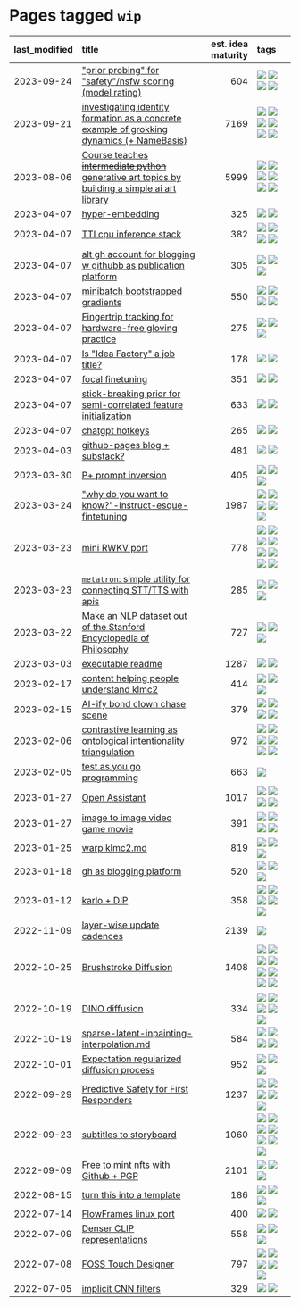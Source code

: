 # Pages tagged `wip`

|last_modified|title|est. idea maturity|tags
|:---|:---|---:|:---|
|2023-09-24|["prior probing" for "safety"/nsfw scoring (model rating)](../prior_probing.md)|604|[![](https://img.shields.io/badge/tag-alignment-8fb3d)](../tags/alignment.md) [![](https://img.shields.io/badge/tag-experimental-9c3a4a)](../tags/experimental.md) [![](https://img.shields.io/badge/tag-mechanistic_interpretability-7385b0)](../tags/mechanistic_interpretability.md) [![](https://img.shields.io/badge/tag-wip-b7fb0)](../tags/wip.md)|
|2023-09-21|[investigating identity formation as a concrete example of grokking dynamics (+ NameBasis)](../identity_grokking_dynamics.md)|7169|[![](https://img.shields.io/badge/tag-alignment-8fb3d)](../tags/alignment.md) [![](https://img.shields.io/badge/tag-experimental-9c3a4a)](../tags/experimental.md) [![](https://img.shields.io/badge/tag-interpretability-8a140)](../tags/interpretability.md) [![](https://img.shields.io/badge/tag-publication-35d420)](../tags/publication.md) [![](https://img.shields.io/badge/tag-safety-83cbca)](../tags/safety.md) [![](https://img.shields.io/badge/tag-wip-b7fb0)](../tags/wip.md)|
|2023-08-06|[Course teaches ~~intermediate python~~ generative art topics by building a simple ai art library](../Course_teaches_basic_python_by_building_a_simple_ai_art_library.md)|5999|[![](https://img.shields.io/badge/tag-curriculum-3c3258)](../tags/curriculum.md) [![](https://img.shields.io/badge/tag-education-869cae)](../tags/education.md) [![](https://img.shields.io/badge/tag-from_issue-77485f)](../tags/from_issue.md) [![](https://img.shields.io/badge/tag-public_good-b5ec2c)](../tags/public_good.md) [![](https://img.shields.io/badge/tag-publication-35d420)](../tags/publication.md) [![](https://img.shields.io/badge/tag-wip-b7fb0)](../tags/wip.md)|
|2023-04-07|[hyper-embedding](../hyperembedding.md)|325|[![](https://img.shields.io/badge/tag-experimental-9c3a4a)](../tags/experimental.md) [![](https://img.shields.io/badge/tag-wip-b7fb0)](../tags/wip.md)|
|2023-04-07|[TTI cpu inference stack](../TTI-cpu-inference-stack.md)|382|[![](https://img.shields.io/badge/tag-accessibility-7fe3bd)](../tags/accessibility.md) [![](https://img.shields.io/badge/tag-stability-e839f4)](../tags/stability.md) [![](https://img.shields.io/badge/tag-tooling-fe4dc)](../tags/tooling.md) [![](https://img.shields.io/badge/tag-wip-b7fb0)](../tags/wip.md)|
|2023-04-07|[alt gh account for blogging w githubb as publication platform](../alt_gh_account_for_blogging.md)|305|[![](https://img.shields.io/badge/tag-MILESTONE_POC-e33481)](../tags/MILESTONE_POC.md) [![](https://img.shields.io/badge/tag-publication-35d420)](../tags/publication.md) [![](https://img.shields.io/badge/tag-wip-b7fb0)](../tags/wip.md)|
|2023-04-07|[minibatch bootstrapped gradients](../minibatch-bootstrapped-gradients.md)|550|[![](https://img.shields.io/badge/tag-experimental-9c3a4a)](../tags/experimental.md) [![](https://img.shields.io/badge/tag-optimization-dd597e)](../tags/optimization.md) [![](https://img.shields.io/badge/tag-training-e8ae48)](../tags/training.md) [![](https://img.shields.io/badge/tag-wip-b7fb0)](../tags/wip.md)|
|2023-04-07|[Fingertrip tracking for hardware-free gloving practice](../fingertrip_tracking_for_hardware_free_gloveing_practice.md)|275|[![](https://img.shields.io/badge/tag-experimental-9c3a4a)](../tags/experimental.md) [![](https://img.shields.io/badge/tag-tooling-fe4dc)](../tags/tooling.md) [![](https://img.shields.io/badge/tag-wip-b7fb0)](../tags/wip.md)|
|2023-04-07|[Is "Idea Factory" a job title?](../idea_factory.md)|178|[![](https://img.shields.io/badge/tag-meta-b25b5)](../tags/meta.md) [![](https://img.shields.io/badge/tag-wip-b7fb0)](../tags/wip.md)|
|2023-04-07|[focal finetuning](../focal_finetuning.md)|351|[![](https://img.shields.io/badge/tag-tooling-fe4dc)](../tags/tooling.md) [![](https://img.shields.io/badge/tag-wip-b7fb0)](../tags/wip.md)|
|2023-04-07|[stick-breaking prior for semi-correlated feature initialization](../stickbreaking-init.md)|633|[![](https://img.shields.io/badge/tag-experimental-9c3a4a)](../tags/experimental.md) [![](https://img.shields.io/badge/tag-wip-b7fb0)](../tags/wip.md)|
|2023-04-07|[chatgpt hotkeys](../chatgpt_hotkeys.md)|265|[![](https://img.shields.io/badge/tag-tooling-fe4dc)](../tags/tooling.md) [![](https://img.shields.io/badge/tag-wip-b7fb0)](../tags/wip.md)|
|2023-04-03|[github-pages blog + substack?](../gh-pages-blog-plus-substack.md)|481|[![](https://img.shields.io/badge/tag-tooling-fe4dc)](../tags/tooling.md) [![](https://img.shields.io/badge/tag-wip-b7fb0)](../tags/wip.md)|
|2023-03-30|[P+ prompt inversion](../p_plus_inversion.md)|405|[![](https://img.shields.io/badge/tag-prompting-32d44f)](../tags/prompting.md) [![](https://img.shields.io/badge/tag-tooling-fe4dc)](../tags/tooling.md) [![](https://img.shields.io/badge/tag-wip-b7fb0)](../tags/wip.md)|
|2023-03-24|["why do you want to know?"-instruct-esque-fintetuning](../whydoyouwantoknow.md)|1987|[![](https://img.shields.io/badge/tag-aiethics-67053)](../tags/aiethics.md) [![](https://img.shields.io/badge/tag-alignment-8fb3d)](../tags/alignment.md) [![](https://img.shields.io/badge/tag-dialogue-fdf6a0)](../tags/dialogue.md) [![](https://img.shields.io/badge/tag-models-288446)](../tags/models.md) [![](https://img.shields.io/badge/tag-wip-b7fb0)](../tags/wip.md)|
|2023-03-23|[mini RWKV port](../rust_rwkv.md)|778|[![](https://img.shields.io/badge/tag-RNN-418eb4)](../tags/RNN.md) [![](https://img.shields.io/badge/tag-completed-d5ffe)](../tags/completed.md) [![](https://img.shields.io/badge/tag-experimental-9c3a4a)](../tags/experimental.md) [![](https://img.shields.io/badge/tag-ggml-a3de36)](../tags/ggml.md) [![](https://img.shields.io/badge/tag-mobilenet-926797)](../tags/mobilenet.md) [![](https://img.shields.io/badge/tag-model_compression-e2ec85)](../tags/model_compression.md) [![](https://img.shields.io/badge/tag-tooling-fe4dc)](../tags/tooling.md) [![](https://img.shields.io/badge/tag-wip-b7fb0)](../tags/wip.md)|
|2023-03-23|[`metatron`: simple utility for connecting STT/TTS with apis](../metatron.md)|285|[![](https://img.shields.io/badge/tag-accessibility-7fe3bd)](../tags/accessibility.md) [![](https://img.shields.io/badge/tag-tooling-fe4dc)](../tags/tooling.md) [![](https://img.shields.io/badge/tag-wip-b7fb0)](../tags/wip.md)|
|2023-03-22|[Make an NLP dataset out of the Stanford Encyclopedia of Philosophy](../sep_dataset.md)|727|[![](https://img.shields.io/badge/tag-dataset-fe76cf)](../tags/dataset.md) [![](https://img.shields.io/badge/tag-publication-35d420)](../tags/publication.md) [![](https://img.shields.io/badge/tag-wip-b7fb0)](../tags/wip.md)|
|2023-03-03|[executable readme](../executable_readme.md)|1287|[![](https://img.shields.io/badge/tag-tooling-fe4dc)](../tags/tooling.md) [![](https://img.shields.io/badge/tag-wip-b7fb0)](../tags/wip.md)|
|2023-02-17|[content helping people understand klmc2](../explaining_klmc2.md)|414|[![](https://img.shields.io/badge/tag-meta-b25b5)](../tags/meta.md) [![](https://img.shields.io/badge/tag-tooling-fe4dc)](../tags/tooling.md) [![](https://img.shields.io/badge/tag-wip-b7fb0)](../tags/wip.md)|
|2023-02-15|[AI-ify bond clown chase scene](../bond_clown_chase_scene.md)|379|[![](https://img.shields.io/badge/tag-animation-b4243e)](../tags/animation.md) [![](https://img.shields.io/badge/tag-experimental-9c3a4a)](../tags/experimental.md) [![](https://img.shields.io/badge/tag-foundation-4d5a4)](../tags/foundation.md) [![](https://img.shields.io/badge/tag-wip-b7fb0)](../tags/wip.md)|
|2023-02-06|[contrastive learning as ontological intentionality triangulation](../contrastive_learning_as_ontological_intentionality_triangulation.md)|972|[![](https://img.shields.io/badge/tag-meta-b25b5)](../tags/meta.md) [![](https://img.shields.io/badge/tag-philosophy-dad82b)](../tags/philosophy.md) [![](https://img.shields.io/badge/tag-semiotics-76bb24)](../tags/semiotics.md) [![](https://img.shields.io/badge/tag-synesthesia-496a1)](../tags/synesthesia.md) [![](https://img.shields.io/badge/tag-theory-683f3)](../tags/theory.md) [![](https://img.shields.io/badge/tag-wip-b7fb0)](../tags/wip.md)|
|2023-02-05|[test as you go programming](../adhd_test_as_you_go.md)|663|[![](https://img.shields.io/badge/tag-wip-b7fb0)](../tags/wip.md)|
|2023-01-27|[Open Assistant](../open-assistant.md)|1017|[![](https://img.shields.io/badge/tag-accessibility-7fe3bd)](../tags/accessibility.md) [![](https://img.shields.io/badge/tag-publicgood-35d2ce)](../tags/publicgood.md) [![](https://img.shields.io/badge/tag-stability-e839f4)](../tags/stability.md) [![](https://img.shields.io/badge/tag-wip-b7fb0)](../tags/wip.md)|
|2023-01-27|[image to image video game movie](../img2img_video_game_movie.md)|391|[![](https://img.shields.io/badge/tag-animation-b4243e)](../tags/animation.md) [![](https://img.shields.io/badge/tag-prompting-32d44f)](../tags/prompting.md) [![](https://img.shields.io/badge/tag-tooling-fe4dc)](../tags/tooling.md) [![](https://img.shields.io/badge/tag-wip-b7fb0)](../tags/wip.md)|
|2023-01-25|[warp klmc2.md](../warp_klmc2.md)|819|[![](https://img.shields.io/badge/tag-animation-b4243e)](../tags/animation.md) [![](https://img.shields.io/badge/tag-tooling-fe4dc)](../tags/tooling.md) [![](https://img.shields.io/badge/tag-wip-b7fb0)](../tags/wip.md)|
|2023-01-18|[gh as blogging platform](../gh_as_blogging_platform.md)|520|[![](https://img.shields.io/badge/tag-publication-35d420)](../tags/publication.md) [![](https://img.shields.io/badge/tag-tooling-fe4dc)](../tags/tooling.md) [![](https://img.shields.io/badge/tag-wip-b7fb0)](../tags/wip.md)|
|2023-01-12|[karlo + DIP](../karlo-dip.md)|358|[![](https://img.shields.io/badge/tag-deepimageprior-467a7)](../tags/deepimageprior.md) [![](https://img.shields.io/badge/tag-experimental-9c3a4a)](../tags/experimental.md) [![](https://img.shields.io/badge/tag-image_generation-e6ab9)](../tags/image_generation.md) [![](https://img.shields.io/badge/tag-prior-bbc42)](../tags/prior.md) [![](https://img.shields.io/badge/tag-wip-b7fb0)](../tags/wip.md)|
|2022-11-09|[layer-wise update cadences](../layer-wise-update-cadences.md)|2139|[![](https://img.shields.io/badge/tag-wip-b7fb0)](../tags/wip.md)|
|2022-10-25|[Brushstroke Diffusion](../brushstroke-diffusion.md)|1408|[![](https://img.shields.io/badge/tag-artisticstyletransfer-82f6b0)](../tags/artisticstyletransfer.md) [![](https://img.shields.io/badge/tag-creativity-7a169c)](../tags/creativity.md) [![](https://img.shields.io/badge/tag-deepgenerativemodeling-254eb)](../tags/deepgenerativemodeling.md) [![](https://img.shields.io/badge/tag-experimental-9c3a4a)](../tags/experimental.md) [![](https://img.shields.io/badge/tag-image_processing-96f12e)](../tags/image_processing.md) [![](https://img.shields.io/badge/tag-modeltraining-fde018)](../tags/modeltraining.md) [![](https://img.shields.io/badge/tag-painting-d3fceb)](../tags/painting.md) [![](https://img.shields.io/badge/tag-wip-b7fb0)](../tags/wip.md)|
|2022-10-19|[DINO diffusion](../DINO-diffusion.md)|334|[![](https://img.shields.io/badge/tag-completed-d5ffe)](../tags/completed.md) [![](https://img.shields.io/badge/tag-experimental-9c3a4a)](../tags/experimental.md) [![](https://img.shields.io/badge/tag-nerf-dafbc7)](../tags/nerf.md) [![](https://img.shields.io/badge/tag-tooling-fe4dc)](../tags/tooling.md) [![](https://img.shields.io/badge/tag-wip-b7fb0)](../tags/wip.md)|
|2022-10-19|[sparse-latent-inpainting-interpolation.md](../sparse-latent-inpainting-interpolation.md)|584|[![](https://img.shields.io/badge/tag-animation-b4243e)](../tags/animation.md) [![](https://img.shields.io/badge/tag-prompting-32d44f)](../tags/prompting.md) [![](https://img.shields.io/badge/tag-tooling-fe4dc)](../tags/tooling.md) [![](https://img.shields.io/badge/tag-wip-b7fb0)](../tags/wip.md)|
|2022-10-01|[Expectation regularized diffusion process](../expectation-regularized-diffusion.md)|952|[![](https://img.shields.io/badge/tag-experimental-9c3a4a)](../tags/experimental.md) [![](https://img.shields.io/badge/tag-stability-e839f4)](../tags/stability.md) [![](https://img.shields.io/badge/tag-wip-b7fb0)](../tags/wip.md)|
|2022-09-29|[Predictive Safety for First Responders](../safety-officer.md)|1237|[![](https://img.shields.io/badge/tag-completed-d5ffe)](../tags/completed.md) [![](https://img.shields.io/badge/tag-dataset-fe76cf)](../tags/dataset.md) [![](https://img.shields.io/badge/tag-publication-35d420)](../tags/publication.md) [![](https://img.shields.io/badge/tag-publicgood-35d2ce)](../tags/publicgood.md) [![](https://img.shields.io/badge/tag-wip-b7fb0)](../tags/wip.md)|
|2022-09-23|[subtitles to storyboard](../subtitles-to-storyboard.md)|1060|[![](https://img.shields.io/badge/tag-accessibility-7fe3bd)](../tags/accessibility.md) [![](https://img.shields.io/badge/tag-animation-b4243e)](../tags/animation.md) [![](https://img.shields.io/badge/tag-completed-d5ffe)](../tags/completed.md) [![](https://img.shields.io/badge/tag-open_source-1dc0d1)](../tags/open_source.md) [![](https://img.shields.io/badge/tag-prompting-32d44f)](../tags/prompting.md) [![](https://img.shields.io/badge/tag-tooling-fe4dc)](../tags/tooling.md) [![](https://img.shields.io/badge/tag-wip-b7fb0)](../tags/wip.md)|
|2022-09-09|[Free to mint nfts with Github + PGP](../free-to-mint-nfts_git_plus_pgp.md)|2101|[![](https://img.shields.io/badge/tag-publicgood-35d2ce)](../tags/publicgood.md) [![](https://img.shields.io/badge/tag-tooling-fe4dc)](../tags/tooling.md) [![](https://img.shields.io/badge/tag-wip-b7fb0)](../tags/wip.md)|
|2022-08-15|[turn this into a template](../benchwarmers-template.md)|186|[![](https://img.shields.io/badge/tag-meta-b25b5)](../tags/meta.md) [![](https://img.shields.io/badge/tag-tooling-fe4dc)](../tags/tooling.md) [![](https://img.shields.io/badge/tag-wip-b7fb0)](../tags/wip.md)|
|2022-07-14|[FlowFrames linux port](../flowframes-linux-port.md)|400|[![](https://img.shields.io/badge/tag-tooling-fe4dc)](../tags/tooling.md) [![](https://img.shields.io/badge/tag-wip-b7fb0)](../tags/wip.md)|
|2022-07-09|[Denser CLIP representations](../denser-CLIP.md)|558|[![](https://img.shields.io/badge/tag-experimental-9c3a4a)](../tags/experimental.md) [![](https://img.shields.io/badge/tag-tooling-fe4dc)](../tags/tooling.md) [![](https://img.shields.io/badge/tag-wip-b7fb0)](../tags/wip.md)|
|2022-07-08|[FOSS Touch Designer](../FOSS_touch_designer.md)|797|[![](https://img.shields.io/badge/tag-alignment-8fb3d)](../tags/alignment.md) [![](https://img.shields.io/badge/tag-animation-b4243e)](../tags/animation.md) [![](https://img.shields.io/badge/tag-publicgood-35d2ce)](../tags/publicgood.md) [![](https://img.shields.io/badge/tag-tooling-fe4dc)](../tags/tooling.md) [![](https://img.shields.io/badge/tag-wip-b7fb0)](../tags/wip.md)|
|2022-07-05|[implicit CNN filters](../implicit-cnn-filters.md)|329|[![](https://img.shields.io/badge/tag-experimental-9c3a4a)](../tags/experimental.md) [![](https://img.shields.io/badge/tag-wip-b7fb0)](../tags/wip.md)|